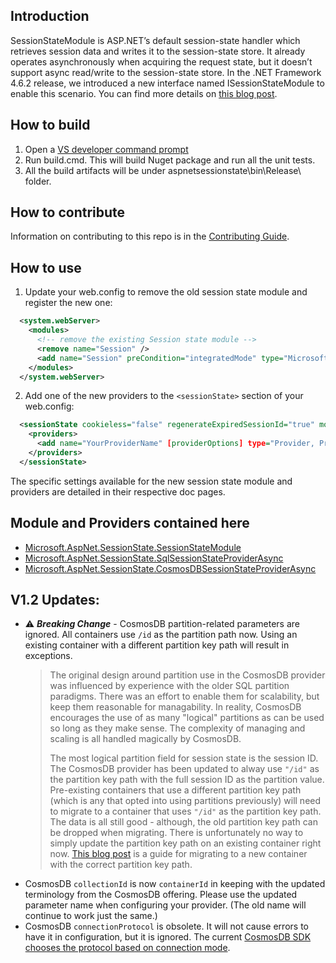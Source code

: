 ## Introduction
SessionStateModule is ASP.NET’s default session-state handler which retrieves session data and writes it to the session-state store. It already operates asynchronously when acquiring the request state, but it doesn’t support async read/write to the session-state store. In the .NET Framework 4.6.2 release, we introduced a new interface named ISessionStateModule to enable this scenario. You can find more details on [this blog post](https://blogs.msdn.microsoft.com/webdev/2016/09/29/introducing-the-asp-net-async-sessionstate-module/).

## How to build
1. Open a [VS developer command prompt](https://docs.microsoft.com/en-us/dotnet/framework/tools/developer-command-prompt-for-vs)
2. Run build.cmd. This will build Nuget package and run all the unit tests.
3. All the build artifacts will be under aspnetsessionstate\bin\Release\ folder.

## How to contribute
Information on contributing to this repo is in the [Contributing Guide](CONTRIBUTING.md).

## How to use
1. Update your web.config to remove the old session state module and register the new one:
```xml
  <system.webServer>
    <modules>
      <!-- remove the existing Session state module -->
      <remove name="Session" />
      <add name="Session" preCondition="integratedMode" type="Microsoft.AspNet.SessionState.SessionStateModuleAsync, Microsoft.AspNet.SessionState.SessionStateModule, Version=1.1.0.0, Culture=neutral" />
    </modules>
  </system.webServer>
```
2. Add one of the new providers to the `<sessionState>` section of your web.config:
```xml
  <sessionState cookieless="false" regenerateExpiredSessionId="true" mode="Custom" customProvider="YourProviderName">
    <providers>
      <add name="YourProviderName" [providerOptions] type="Provider, ProviderAssembly, Version=, Culture=neutral, PublicKeyToken=" />
    </providers>
  </sessionState>
```
The specific settings available for the new session state module and providers are detailed in their respective doc pages.

## Module and Providers contained here
- [Microsoft.AspNet.SessionState.SessionStateModule](docs/SessionStateModule.md)
- [Microsoft.AspNet.SessionState.SqlSessionStateProviderAsync](docs/SqlSessionStateProviderAsync.md)
- [Microsoft.AspNet.SessionState.CosmosDBSessionStateProviderAsync](docs/CosmosDBSessionStateProviderAsync.md)

<a name="updates"></a>
## V1.2 Updates:
  * :warning: ***Breaking Change*** - CosmosDB partition-related parameters are ignored. All containers use `/id` as the partition path now. Using an existing container with a different partition key path will result in exceptions.
    > The original design around partition use in the CosmosDB provider was influenced by experience with the older SQL partition paradigms. There was an effort to enable them for scalability, but keep them reasonable for managability. In reality, CosmosDB encourages the use of as many "logical" partitions as can be used so long as they make sense. The complexity of managing and scaling is all handled magically by CosmosDB.
    >
    > The most logical partition field for session state is the session ID. The CosmosDB provider has been updated to alway use `"/id"` as the partition key path with the full session ID as the partition value. Pre-existing containers that use a different partition key path (which is any that opted into using partitions previously) will need to migrate to a container that uses `"/id"` as the partition key path. The data is all still good - although, the old partition key path can be dropped when migrating. There is unfortunately no way to simply update the partition key path on an existing container right now. [This blog post](https://devblogs.microsoft.com/cosmosdb/how-to-change-your-partition-key/) is a guide for migrating to a new container with the correct partition key path.
  * CosmosDB `collectionId` is now `containerId` in keeping with the updated terminology from the CosmosDB offering. Please use the updated parameter name when configuring your provider. (The old name will continue to work just the same.)
  * CosmosDB `connectionProtocol` is obsolete. It will not cause errors to have it in configuration, but it is ignored. The current [CosmosDB SDK chooses the protocol based on connection mode](https://learn.microsoft.com/en-us/azure/cosmos-db/nosql/sdk-connection-modes).
